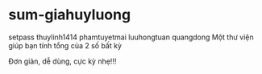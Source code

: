 # sum-giahuyluong
setpass
thuylinh1414
phamtuyetmai
luuhongtuan
quangdong
Một thư viện giúp bạn tính tổng của 2 số bất kỳ

Đơn giản, dễ dùng, cực kỳ nhẹ!!!
